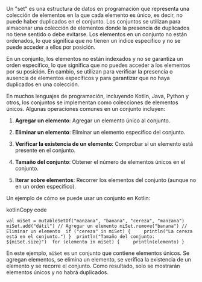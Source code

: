 Un "set" es una estructura de datos en programación que representa una colección de elementos en la que cada elemento es único, es decir, no puede haber duplicados en el conjunto. Los conjuntos se utilizan para almacenar una colección de elementos donde la presencia de duplicados no tiene sentido o debe evitarse. Los elementos en un conjunto no están ordenados, lo que significa que no tienen un índice específico y no se puede acceder a ellos por posición.

En un conjunto, los elementos no están indexados y no se garantiza un orden específico, lo que significa que no puedes acceder a los elementos por su posición. En cambio, se utilizan para verificar la presencia o ausencia de elementos específicos y para garantizar que no haya duplicados en una colección.

En muchos lenguajes de programación, incluyendo Kotlin, Java, Python y otros, los conjuntos se implementan como colecciones de elementos únicos. Algunas operaciones comunes en un conjunto incluyen:

1. **Agregar un elemento**: Agregar un elemento único al conjunto.
    
2. **Eliminar un elemento**: Eliminar un elemento específico del conjunto.
    
3. **Verificar la existencia de un elemento**: Comprobar si un elemento está presente en el conjunto.
    
4. **Tamaño del conjunto**: Obtener el número de elementos únicos en el conjunto.
    
5. **Iterar sobre elementos**: Recorrer los elementos del conjunto (aunque no en un orden específico).
    

Un ejemplo de cómo se puede usar un conjunto en Kotlin:

kotlinCopy code

`val miSet = mutableSetOf("manzana", "banana", "cereza", "manzana")  miSet.add("dátil") // Agregar un elemento miSet.remove("banana") // Eliminar un elemento  if ("cereza" in miSet) {     println("La cereza está en el conjunto.") }  println("Tamaño del conjunto: ${miSet.size}")  for (elemento in miSet) {     println(elemento) }`

En este ejemplo, `miSet` es un conjunto que contiene elementos únicos. Se agregan elementos, se elimina un elemento, se verifica la existencia de un elemento y se recorre el conjunto. Como resultado, solo se mostrarán elementos únicos y no habrá duplicados.